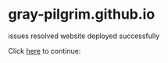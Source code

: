 # gray-pilgrim.github.io
issues resolved
website deployed successfully

Click [here](lal.html) to continue:
